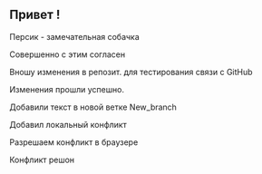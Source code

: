 ## Привет !

Персик - замечательная собачка

Совершенно с этим согласен

Вношу изменения в репозит. для тестирования связи с GitHub

Изменения прошли успешно.

Добавили текст в новой ветке New_branch

Добавил локальный конфликт

Разрешаем конфликт в браузере

Конфликт решон